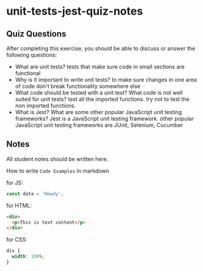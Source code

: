 # unit-tests-jest-quiz-notes

## Quiz Questions

After completing this exercise, you should be able to discuss or answer the following questions:

- What are unit tests?
  tests that make sure code in small sections are functional
- Why is it important to write unit tests?
  to make sure changes in one area of code don't break functionality somewhere else
- What code should be tested with a unit test? What code is not well suited for unit tests?
  test all the imported functions. try not to test the non imported functions.
- What is Jest? What are some other popular JavaScript unit testing frameworks?
  Jest is a JavaScript unit testing framework.
  other popular JavaScript unit testing frameworks are JUnit, Selenium, Cucumber

## Notes

All student notes should be written here.

How to write `Code Examples` in markdown

for JS:

```js
const data = 'Howdy';
```

for HTML:

```html
<div>
  <p>This is text content</p>
</div>
```

for CSS:

```css
div {
  width: 100%;
}
```
